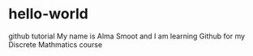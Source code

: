 # hello-world
github tutorial
My name is Alma Smoot and I am learning Github for my Discrete Mathmatics course
